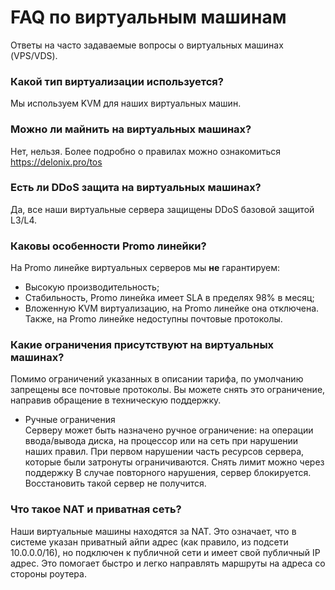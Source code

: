 # FAQ по виртуальным машинам
Ответы на часто задаваемые вопросы о виртуальных машинах (VPS/VDS).

### Какой тип виртуализации используется?
Мы используем KVM для наших виртуальных машин.

### Можно ли майнить на виртуальных машинах?
Нет, нельзя. Более подробно о правилах можно ознакомиться https://delonix.pro/tos

### Есть ли DDoS защита на виртуальных машинах?
Да, все наши виртуальные сервера защищены DDoS базовой защитой L3/L4.

### Каковы особенности Promo линейки?
На Promo линейке виртуальных серверов мы **не** гарантируем:
* Высокую производительность;
* Стабильность, Promo линейка имеет SLA в пределях 98% в месяц;
* Вложенную KVM виртуализацию, на Promo линейке она отключена.
Также, на Promo линейке недоступны почтовые протоколы.

### Какие ограничения присутствуют на виртуальных машинах?
Помимо ограничений указанных в описании тарифа, по умолчанию запрещены все почтовые протоколы. Вы можете снять это ограничение, направив обращение в техническую поддержку.
* Ручные ограничения  
Серверу может быть назначено ручное ограничение: на операции ввода/вывода диска, на процессор или на сеть при нарушении наших правил.
При первом нарушении часть ресурсов сервера, которые были затронуты ограничиваются. Снять лимит можно через поддержку
В случае повторного нарушения, сервер блокируется. Восстановить такой сервер не получится.

### Что такое NAT и приватная сеть?
Наши виртуальные машины находятся за NAT. Это означает, что в системе указан приватный айпи адрес (как правило, из подсети 10.0.0.0/16), но подключен к публичной сети и имеет свой публичный IP адрес. Это помогает быстро и легко направлять маршруты на адреса со стороны роутера.
